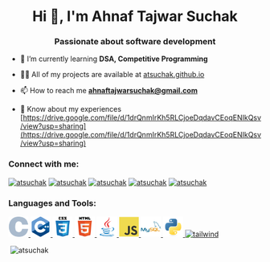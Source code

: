 <h1 align="center">Hi 👋, I'm Ahnaf Tajwar Suchak</h1>
<h3 align="center">Passionate about software development</h3>

- 🌱 I’m currently learning **DSA, Competitive Programming**

- 👨‍💻 All of my projects are available at [atsuchak.github.io](atsuchak.github.io)

- 📫 How to reach me **ahnaftajwarsuchak@gmail.com**

- 📄 Know about my experiences [https://drive.google.com/file/d/1drQnmIrKh5RLCjoeDqdavCEoqENIkQsv/view?usp=sharing](https://drive.google.com/file/d/1drQnmIrKh5RLCjoeDqdavCEoqENIkQsv/view?usp=sharing)

<h3 align="left">Connect with me:</h3>
<p align="left">
<a href="https://linkedin.com/in/atsuchak" target="blank"><img align="center" src="https://raw.githubusercontent.com/rahuldkjain/github-profile-readme-generator/master/src/images/icons/Social/linked-in-alt.svg" alt="atsuchak" height="30" width="40" /></a>
<a href="https://www.codechef.com/users/atsuchak" target="blank"><img align="center" src="https://cdn.jsdelivr.net/npm/simple-icons@3.1.0/icons/codechef.svg" alt="atsuchak" height="30" width="40" /></a>
<a href="https://www.hackerrank.com/atsuchak" target="blank"><img align="center" src="https://raw.githubusercontent.com/rahuldkjain/github-profile-readme-generator/master/src/images/icons/Social/hackerrank.svg" alt="atsuchak" height="30" width="40" /></a>
<a href="https://codeforces.com/profile/atsuchak" target="blank"><img align="center" src="https://raw.githubusercontent.com/rahuldkjain/github-profile-readme-generator/master/src/images/icons/Social/codeforces.svg" alt="atsuchak" height="30" width="40" /></a>
<a href="https://www.leetcode.com/atsuchak" target="blank"><img align="center" src="https://raw.githubusercontent.com/rahuldkjain/github-profile-readme-generator/master/src/images/icons/Social/leet-code.svg" alt="atsuchak" height="30" width="40" /></a>
</p>

<h3 align="left">Languages and Tools:</h3>
<p align="left"> <a href="https://www.cprogramming.com/" target="_blank" rel="noreferrer"> <img src="https://raw.githubusercontent.com/devicons/devicon/master/icons/c/c-original.svg" alt="c" width="40" height="40"/> </a> <a href="https://www.w3schools.com/cpp/" target="_blank" rel="noreferrer"> <img src="https://raw.githubusercontent.com/devicons/devicon/master/icons/cplusplus/cplusplus-original.svg" alt="cplusplus" width="40" height="40"/> </a> <a href="https://www.w3schools.com/css/" target="_blank" rel="noreferrer"> <img src="https://raw.githubusercontent.com/devicons/devicon/master/icons/css3/css3-original-wordmark.svg" alt="css3" width="40" height="40"/> </a> <a href="https://www.w3.org/html/" target="_blank" rel="noreferrer"> <img src="https://raw.githubusercontent.com/devicons/devicon/master/icons/html5/html5-original-wordmark.svg" alt="html5" width="40" height="40"/> </a> <a href="https://www.java.com" target="_blank" rel="noreferrer"> <img src="https://raw.githubusercontent.com/devicons/devicon/master/icons/java/java-original.svg" alt="java" width="40" height="40"/> </a> <a href="https://developer.mozilla.org/en-US/docs/Web/JavaScript" target="_blank" rel="noreferrer"> <img src="https://raw.githubusercontent.com/devicons/devicon/master/icons/javascript/javascript-original.svg" alt="javascript" width="40" height="40"/> </a> <a href="https://www.mysql.com/" target="_blank" rel="noreferrer"> <img src="https://raw.githubusercontent.com/devicons/devicon/master/icons/mysql/mysql-original-wordmark.svg" alt="mysql" width="40" height="40"/> </a> <a href="https://www.python.org" target="_blank" rel="noreferrer"> <img src="https://raw.githubusercontent.com/devicons/devicon/master/icons/python/python-original.svg" alt="python" width="40" height="40"/> </a> <a href="https://tailwindcss.com/" target="_blank" rel="noreferrer"> <img src="https://www.vectorlogo.zone/logos/tailwindcss/tailwindcss-icon.svg" alt="tailwind" width="40" height="40"/> </a> </p>

<p>&nbsp;<img align="center" src="https://github-readme-stats.vercel.app/api?username=atsuchak&show_icons=true&locale=en" alt="atsuchak" /></p>
